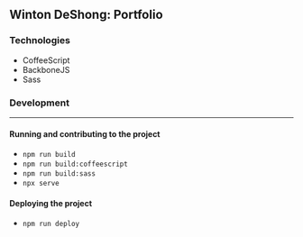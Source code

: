 ## Winton DeShong: Portfolio

### Technologies
- CoffeeScript
- BackboneJS
- Sass

### Development
---
#### Running and contributing to the project
- ```npm run build```
- ```npm run build:coffeescript```
- ```npm run build:sass```
- ```npx serve```

#### Deploying the project
- ```npm run deploy```
